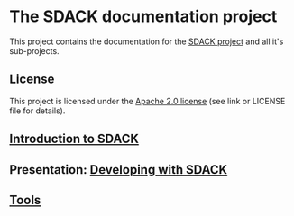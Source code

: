 # The SDACK documentation project

This project contains the documentation for the [SDACK project](https://github.com/esoco/sdack) and all it's sub-projects.

## License

This project is licensed under the [Apache 2.0 license](http://www.apache.org/licenses/LICENSE-2.0) \(see link or LICENSE file for details\).

## [Introduction to SDACK](introduction.md)

## Presentation: [Developing with SDACK](https://docs.google.com/presentation/d/1-BfGyMiXnBi_1WsE0YUxv-KmmjlkFRUf81YZjimEOlo)

## [Tools](/Tools)



